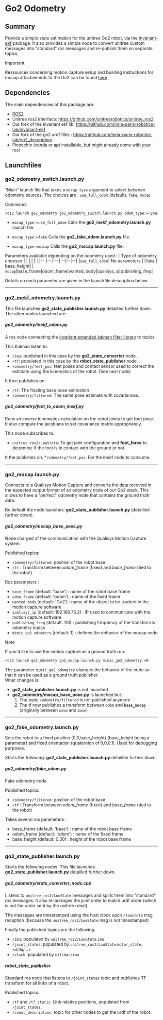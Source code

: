 Go2 Odometry
===

## Summary
Provide a simple state estimation for the unitree Go2 robot, via the [invariant-ekf](https://github.com/inria-paris-robotics-lab/invariant-ekf) package.
It also provides a simple node to convert unitree custom messages into "standard" ros messages and re-publish them on separate topics.


>[!IMPORTANT]
>Ressources concerning motion capture setup and building instructions for mocap attachements to the Go2 can be found [here](ressources/README.md)

## Dependencies

The main dependencies of this package are:
* [ROS2](https://docs.ros.org/en/jazzy/Installation.html)
* Unitree ros2 interface: https://github.com/unitreerobotics/unitree_ros2
* Our fork of the invariant ekf lib: https://github.com/inria-paris-robotics-lab/invariant-ekf
* Our fork of the go2 urdf files : https://github.com/inria-paris-robotics-lab/go2_description
* Pinocchio (conda or apt installable, but might already come with your ros)


## Launchfiles

### go2_odometry_switch.launch.py
"Main" launch file that takes a `mocap_type` argument to select between odometry sources.
The choices are : `use_full_odom` (default), `fake`, `mocap`

Command:
```bash
ros2 launch go2_odometry go2_odometry_switch.launch.py odom_type:=<your choice>
```

- `mocap_type:=use_full_odom`
Calls the **go2_inekf_odometry.launch.py** launch file.

- `mocap_type:=fake`
Calls the **go2_fake_odom.launch.py** file.

- `mocap_type:=mocap`
Calls the **go2_mocap.launch.py** file.

Parameters available depending on the odometry used :
| Type of odometry choosen | | | | | |
|-- |-- | --| --|--|--|
|`use_full_odom`| No parameters |
|`fake` | base_height|
| `mocap`|base_frame|odom_frame|wanted_body|qualisys_ip|publishing_freq|

Details on each parameter are given in the launchfile description below.

---

### go2_inekf_odometry.launch.py
This file launches **go2_state_publisher.launch.py** detailled further down.
The other nodes launched are:

##### go2_odometry/inekf_odom.py
A ros node connecting the [invariant extended kalman filter library](https://github.com/inria-paris-robotics-lab/invariant-ekf) to topics.

This Kalman listen to:
* `/imu`: published in this case by the **go2_state_converter** node.
* `/tf`: populated in this case by the **robot_state_publisher** node.
* `/odometry/feet_pos`: feet poses and contact sensor used to correct the estimate using the kinematics of the robot. (See next node)

It then publishes on:
* `/tf`: The floating base pose estimation
* `/odometry/filtered`: The same pose estimate with covariances.

##### go2_odometry/feet_to_odom_inekf.py
Runs an inverse kinematics calculation on the robot joints to get foot pose. It also compute the jacobians to set covariance matrix appropriately.

This node subscribes to:
* `unitree_ros2/LowState`: To get joint configuration and **foot_force** to determine if the foot is in contact with the ground or not.

It the publishes on:
*`/odometry/feet_pos`: For the inekf node to consume.

---
### go2_mocap.launch.py
Connects to a Qualisys Motion Capture and converts the data recevied in the expected output format of an odometry node of our Go2 stack. This allows to have a "perfect" odometry node that contains the ground truth data.

By default the node launches:
**go2_state_publisher.launch.py** (detailled further down).

##### go2_odometry/mocap_base_pose.py 
Node charged of the communication with the Qualisys Motion Capture system.

Published topics:
* `/odometry/filtered`: position of the robot base
* `/tf` : Transform between *odom_frame* (fixed) and *base_frame* (tied to the robot)

Ros parameters :
- `base_frame` (default: 'base') : name of the robot base frame
- `odom_frame` (default: 'odom') : name of the fixed frame 
- `wanted_body` (default: 'Go2') : name of the object to be tracked in the motion capture software
- `qualisys_ip` (default: 192.168.75.2) : IP used to communicate with the motion capture software
- `publishing_freq` (default: 110) : publishing frequency of the transform & odometry topics
- `mimic_go2_odometry` (default: 1) : defines the dehavior of the mocap node

>[!NOTE]
>If you'd like to use the motion capture as a ground truth run:
>```bash
>ros2 launch go2_odometry go2_mocap.launch.py mimic_go2_odometry:=0
>```
>The parameter `mimic_go2_odometry` changes the behavior of the node so that it can be used as a ground truth publisher.  
>What changes is:
>- **go2_state_publisher.launch.py** is not launched
>- **go2_odometry/mocap_base_pose.py** is launched but :
>    1. The topic `/odometry/filtered` is not published anymore
>    2. The tf now publishes a transform between `odom` and **`base_mocap`** (originally between `odom` and `base`)

---
### go2_fake_odometry.launch.py
Sets the robot to a fixed position (0,0,base_height) (base_height being a parameter) and fixed orientation (quaternion of 0,0,0,1). Used for debugging purposes.

Starts the following:
 **go2_state_publisher.launch.py** detailled further down.

##### go2_odometry/fake_odom.py
Fake odometry node.

Published topics:
* `/odometry/filtered`: position of the robot base
* `/tf` : Transform between *odom_frame* (fixed) and *base_frame* (tied to the robot)

Takes several ros parameters :
- base_frame (default: 'base') : name of the robot base frame
- odom_frame (default: 'odom') : name of the fixed frame 
- base_height (default: 0.30) : height of the robot base frame



 ---
### go2_state_publisher.launch.py
Starts the following nodes:
This file launches **go2_state_publisher.launch.py** detailled further down.

##### go2_odometry/state_converter_node.cpp
Listens to `unitree_ros2/LowState` messages and splits them into "standard" ros messages. It also re-arranges the joint order to match urdf order (which is not the order sent by the unitree robot).

The messages are timestamped using the host clock upon `/lowstate` msg reception (because the `unitree_ros2/LowState` msg is not timestamped)

Finally the published topics are the following:
* `/imu`: populated by `unitree_ros2/LowState`.`imu`
* `/joint_states`: populated by `unitree_ros2/LowState`.`motor_state`.<`d`/`dq`/...>
* `/clock`: populated by `utlidar/imu`

##### robot_state_publisher
Standard ros node that listens to `/joint_states` topic and publishes TF transform for all links of a robot.

Published topics:
* `/tf` and `/tf_static`: Link relative positions, populated from `/joint_states`.
* `/robot_description`:  topic for other nodes to get the urdf of the robot.

